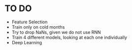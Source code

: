# TO DO
- Feature Selection
- Train only on cold months
- Try to drop NaNs, given we do not use RNN
- Train 4 different models, looking at each one individually
- Deep Learning
